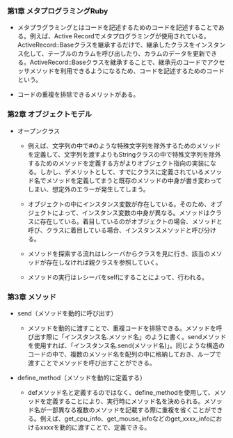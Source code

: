 
 ### 第1章 メタプログラミングRuby
  - メタプラグラミングとはコードを記述するためのコードを記述することである。例えば、Active Recordでメタプログラミングが使用されている。ActiveRecord::Baseクラスを継承するだけで、継承したクラスをインスタンス化して、テーブルのカラムを呼び出したり、カラムのデータを更新できる。ActiveRecord::Baseクラスを継承することで、継承元のコードでアクセッサメソッドを利用できるようになるため、コードを記述するためのコードという。

  - コードの重複を排除できるメリットがある。

 ### 第2章 オブジェクトモデル
  - オープンクラス
    - 例えば、文字列の中で#のような特殊文字列を除外するためのメソッドを定義して、文字列を渡すよりもStringクラスの中で特殊文字列を除外するためのメソッドを定義する方がよりオブジェクト指向の実装になる。しかし、デメリットとして、すでにクラスに定義されているメソッド名でメソッドを定義してまうと既存のメソッドの中身が書き変わってしまい、想定外のエラーが発生してしまう。

    - オブジェクトの中にインスタンス変数が存在している。そのため、オブジェクトによって、インスタンス変数の中身が異なる。メソッドはクラスに存在している。着目しているのがオブジェクトの場合、メソッドと呼び、クラスに着目している場合、インスタンスメソッドと呼び分ける。

    - メソッドを探索する流れはレシーバからクラスを見に行き、該当のメソッドが存在しなければ親クラスを参照していく。

    - メソッドの実行はレシーバをselfにすることによって、行われる。

 ### 第3章 メソッド

 - send（メソッドを動的に呼び出す）
    - メソッドを動的に渡すことで、重複コードを排除できる。メソッドを呼び出す際に「インスタンス名.メソッド名」のように書く。sendメソッドを使用すれば、「インスタンス名.send(メソッド名)」。同じような構造のコードの中で、複数のメソッド名を配列の中に格納しておき、ループで渡すことでメソッドを呼び出すことができる。

 - define_method（メソッドを動的に定義する）
    - defメソッド名と定義するのではなく、define_methodを使用して、メソッドを定義することにより、実行時にメソッド名を決められる。メソッド名が一部異なる複数のメソッドを記載する際に重複を省くことができる。例えば、get_cpu_info、get_mouse_infoなどのget_xxxx_infoにおけるxxxxを動的に渡すことで、定義できる。
